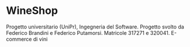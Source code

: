 # WineShop
Progetto universitario (UniPr), Ingegneria del Software. 
Progetto svolto da Federico Brandini e Federico Putamorsi.
Matricole 317271 e 320041.
E-commerce di vini
